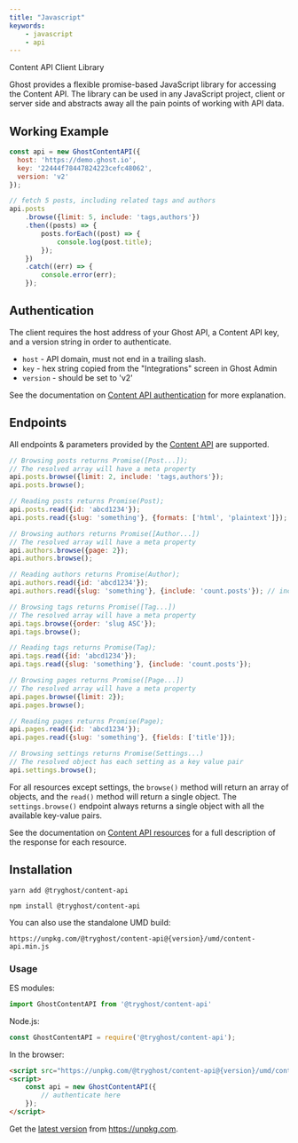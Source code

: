```yaml
---
title: "Javascript"
keywords:
    - javascript
    - api
---
```


Content API Client Library

Ghost provides a flexible promise-based JavaScript library for accessing the Content API. The library can be used in any JavaScript project, client or server side and abstracts away all the pain points of working with API data.

## Working Example

```javascript
const api = new GhostContentAPI({
  host: 'https://demo.ghost.io',
  key: '22444f78447824223cefc48062',
  version: 'v2'
});

// fetch 5 posts, including related tags and authors
api.posts
    .browse({limit: 5, include: 'tags,authors'})
    .then((posts) => {
        posts.forEach((post) => {
            console.log(post.title);
        });
    })
    .catch((err) => {
        console.error(err);
    });
```

## Authentication

The client requires the host address of your Ghost API, a Content API key, and a version string in order to authenticate.

- `host` - API domain, must not end in a trailing slash.
- `key` - hex string copied from the "Integrations" screen in Ghost Admin
- `version` - should be set to 'v2'

See the documentation on [Content API authentication](/api/content/#authentication) for more explanation.

## Endpoints

All endpoints & parameters provided by the [Content API](/api/content/) are supported.

```javascript
// Browsing posts returns Promise([Post...]);
// The resolved array will have a meta property
api.posts.browse({limit: 2, include: 'tags,authors'});
api.posts.browse();

// Reading posts returns Promise(Post);
api.posts.read({id: 'abcd1234'});
api.posts.read({slug: 'something'}, {formats: ['html', 'plaintext']});

// Browsing authors returns Promise([Author...])
// The resolved array will have a meta property
api.authors.browse({page: 2});
api.authors.browse();

// Reading authors returns Promise(Author);
api.authors.read({id: 'abcd1234'});
api.authors.read({slug: 'something'}, {include: 'count.posts'}); // include can be array for any of these

// Browsing tags returns Promise([Tag...])
// The resolved array will have a meta property
api.tags.browse({order: 'slug ASC'});
api.tags.browse();

// Reading tags returns Promise(Tag);
api.tags.read({id: 'abcd1234'});
api.tags.read({slug: 'something'}, {include: 'count.posts'});

// Browsing pages returns Promise([Page...])
// The resolved array will have a meta property
api.pages.browse({limit: 2});
api.pages.browse();

// Reading pages returns Promise(Page);
api.pages.read({id: 'abcd1234'});
api.pages.read({slug: 'something'}, {fields: ['title']});

// Browsing settings returns Promise(Settings...)
// The resolved object has each setting as a key value pair
api.settings.browse();
```

For all resources except settings, the `browse()` method will return an array of objects, and the `read()` method will return a single object. The `settings.browse()` endpoint always returns a single object with all the available key-value pairs.

See the documentation on [Content API resources](/api/content/#resources) for a full description of the response for each resource.

## Installation

`yarn add @tryghost/content-api`

`npm install @tryghost/content-api`

You can also use the standalone UMD build:

`https://unpkg.com/@tryghost/content-api@{version}/umd/content-api.min.js`

### Usage

ES modules:

```javascript
import GhostContentAPI from '@tryghost/content-api'
```

Node.js:

```javascript
const GhostContentAPI = require('@tryghost/content-api');
```

In the browser:

```html
<script src="https://unpkg.com/@tryghost/content-api@{version}/umd/content-api.min.js"></script>
<script>
    const api = new GhostContentAPI({
        // authenticate here
    });
</script>
```

Get the [latest version](https://unpkg.com/@tryghost/content-api) from https://unpkg.com.